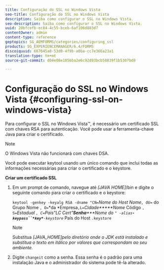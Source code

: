 ```yaml
---
title: Configuração do SSL no Windows Vista
seo-title: Configuração do SSL no Windows Vista
description: Saiba como configurar o SSL no Windows Vista.
seo-description: Saiba como configurar o SSL no Windows Vista.
uuid: 20bfcefb-ec84-4c55-bceb-6af106d883d7
contentOwner: admin
content-type: reference
geptopics: SG_AEMFORMS/categories/configuring_ssl
products: SG_EXPERIENCEMANAGER/6.4/FORMS
discoiquuid: 667645a0-53d0-4f9b-a0ba-cc7e366a23a1
translation-type: tm+mt
source-git-commit: d04e08e105bba2e6c92d93bcb58839f1b5307bd8

---
```



# Configuração do SSL no Windows Vista {#configuring-ssl-on-windows-vista}

Para configurar o SSL no Windows Vista™, é necessário um certificado SSL com chaves RSA para autenticação. Você pode usar a ferramenta-chave Java para criar o certificado.

>[!NOTE]
>
>O Windows Vista não funcionará com chaves DSA.

Você pode executar keytool usando um único comando que inclui todas as informações necessárias para criar o certificado e o keystore.

**Criar um certificado SSL**

1. Em um prompt de comando, navegue até *[JAVA HOME]*/bin e digite o seguinte comando para criar o certificado e o keystore:

   `keytool -genkey -keyalg RSA -dname "CN=`*Nome *do Host Nome`, OU=`** do Grupo Nome `, O=`*da *Empresa`,L=`*Cidade*****Nome* Código `, S=`*Estadual *`, C=`*País&quot;LC Cert&quot;**Senha*****Nome* do `" -alias`**`-keypass``*key*`**`-keystore`** País do Host `.keystore`

   >[!NOTE]
   >
   >Substitua *[JAVA_HOME]pelo diretório onde o JDK está instalado e substitua o texto em itálico por valores que correspondam ao seu ambiente.*

1. Digite `changeit` como a senha. Essa senha é o padrão para uma instalação Java e o administrador do sistema pode tê-la alterado.

